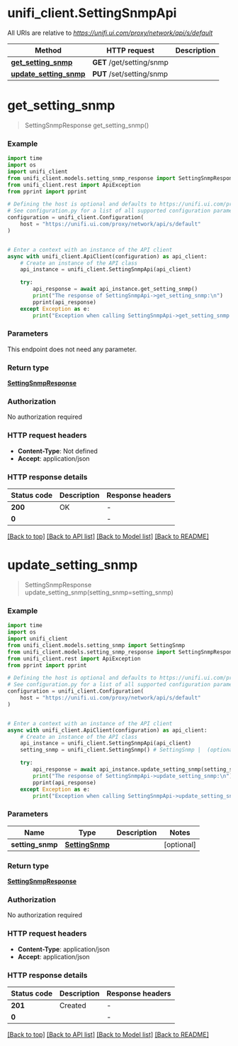 # unifi_client.SettingSnmpApi

All URIs are relative to *https://unifi.ui.com/proxy/network/api/s/default*

Method | HTTP request | Description
------------- | ------------- | -------------
[**get_setting_snmp**](SettingSnmpApi.md#get_setting_snmp) | **GET** /get/setting/snmp | 
[**update_setting_snmp**](SettingSnmpApi.md#update_setting_snmp) | **PUT** /set/setting/snmp | 


# **get_setting_snmp**
> SettingSnmpResponse get_setting_snmp()



### Example


```python
import time
import os
import unifi_client
from unifi_client.models.setting_snmp_response import SettingSnmpResponse
from unifi_client.rest import ApiException
from pprint import pprint

# Defining the host is optional and defaults to https://unifi.ui.com/proxy/network/api/s/default
# See configuration.py for a list of all supported configuration parameters.
configuration = unifi_client.Configuration(
    host = "https://unifi.ui.com/proxy/network/api/s/default"
)


# Enter a context with an instance of the API client
async with unifi_client.ApiClient(configuration) as api_client:
    # Create an instance of the API class
    api_instance = unifi_client.SettingSnmpApi(api_client)

    try:
        api_response = await api_instance.get_setting_snmp()
        print("The response of SettingSnmpApi->get_setting_snmp:\n")
        pprint(api_response)
    except Exception as e:
        print("Exception when calling SettingSnmpApi->get_setting_snmp: %s\n" % e)
```



### Parameters

This endpoint does not need any parameter.

### Return type

[**SettingSnmpResponse**](SettingSnmpResponse.md)

### Authorization

No authorization required

### HTTP request headers

 - **Content-Type**: Not defined
 - **Accept**: application/json

### HTTP response details

| Status code | Description | Response headers |
|-------------|-------------|------------------|
**200** | OK |  -  |
**0** |  |  -  |

[[Back to top]](#) [[Back to API list]](../README.md#documentation-for-api-endpoints) [[Back to Model list]](../README.md#documentation-for-models) [[Back to README]](../README.md)

# **update_setting_snmp**
> SettingSnmpResponse update_setting_snmp(setting_snmp=setting_snmp)



### Example


```python
import time
import os
import unifi_client
from unifi_client.models.setting_snmp import SettingSnmp
from unifi_client.models.setting_snmp_response import SettingSnmpResponse
from unifi_client.rest import ApiException
from pprint import pprint

# Defining the host is optional and defaults to https://unifi.ui.com/proxy/network/api/s/default
# See configuration.py for a list of all supported configuration parameters.
configuration = unifi_client.Configuration(
    host = "https://unifi.ui.com/proxy/network/api/s/default"
)


# Enter a context with an instance of the API client
async with unifi_client.ApiClient(configuration) as api_client:
    # Create an instance of the API class
    api_instance = unifi_client.SettingSnmpApi(api_client)
    setting_snmp = unifi_client.SettingSnmp() # SettingSnmp |  (optional)

    try:
        api_response = await api_instance.update_setting_snmp(setting_snmp=setting_snmp)
        print("The response of SettingSnmpApi->update_setting_snmp:\n")
        pprint(api_response)
    except Exception as e:
        print("Exception when calling SettingSnmpApi->update_setting_snmp: %s\n" % e)
```



### Parameters


Name | Type | Description  | Notes
------------- | ------------- | ------------- | -------------
 **setting_snmp** | [**SettingSnmp**](SettingSnmp.md)|  | [optional] 

### Return type

[**SettingSnmpResponse**](SettingSnmpResponse.md)

### Authorization

No authorization required

### HTTP request headers

 - **Content-Type**: application/json
 - **Accept**: application/json

### HTTP response details

| Status code | Description | Response headers |
|-------------|-------------|------------------|
**201** | Created |  -  |
**0** |  |  -  |

[[Back to top]](#) [[Back to API list]](../README.md#documentation-for-api-endpoints) [[Back to Model list]](../README.md#documentation-for-models) [[Back to README]](../README.md)

